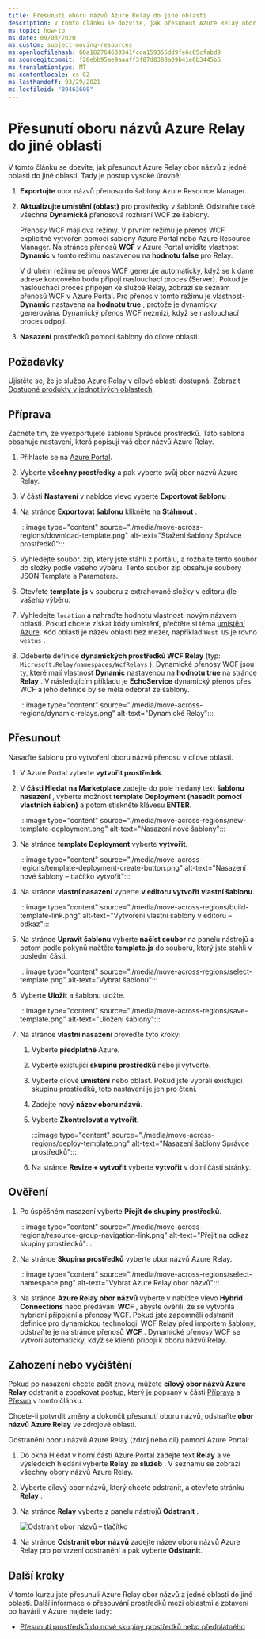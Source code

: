 ```yaml
---
title: Přesunutí oboru názvů Azure Relay do jiné oblasti
description: V tomto článku se dozvíte, jak přesunout Azure Relay obor názvů z aktuální oblasti do jiné oblasti.
ms.topic: how-to
ms.date: 09/03/2020
ms.custom: subject-moving-resources
ms.openlocfilehash: 60a182764639341fcda159356dd9fe6c65cfabd9
ms.sourcegitcommit: f28ebb95ae9aaaff3f87d8388a09b41e0b3445b5
ms.translationtype: MT
ms.contentlocale: cs-CZ
ms.lasthandoff: 03/29/2021
ms.locfileid: "89463608"
---
```

# <a name="move-an-azure-relay-namespace-to-another-region"></a>Přesunutí oboru názvů Azure Relay do jiné oblasti
V tomto článku se dozvíte, jak přesunout Azure Relay obor názvů z jedné oblasti do jiné oblasti. Tady je postup vysoké úrovně:

1. **Exportujte** obor názvů přenosu do šablony Azure Resource Manager.
1. **Aktualizujte umístění (oblast)** pro prostředky v šabloně. Odstraňte také všechna **Dynamická** přenosová rozhraní WCF ze šablony. 

    Přenosy WCF mají dva režimy. V prvním režimu je přenos WCF explicitně vytvořen pomocí šablony Azure Portal nebo Azure Resource Manager. Na stránce přenosů **WCF** v Azure Portal uvidíte vlastnost **Dynamic** v tomto režimu nastavenou na **hodnotu false** pro Relay. 

    V druhém režimu se přenos WCF generuje automaticky, když se k dané adrese koncového bodu připojí naslouchací proces (Server). Pokud je naslouchací proces připojen ke službě Relay, zobrazí se seznam přenosů WCF v Azure Portal. Pro přenos v tomto režimu je vlastnost- **Dynamic** nastavena na **hodnotu true** , protože je dynamicky generována. Dynamický přenos WCF nezmizí, když se naslouchací proces odpojí. 
1. **Nasazení** prostředků pomocí šablony do cílové oblasti.

## <a name="prerequisites"></a>Požadavky
Ujistěte se, že je služba Azure Relay v cílové oblasti dostupná. Zobrazit [Dostupné produkty v jednotlivých oblastech](https://azure.microsoft.com/global-infrastructure/services/?products=service-bus&regions=all). 
 
## <a name="prepare"></a>Příprava
Začněte tím, že vyexportujete šablonu Správce prostředků. Tato šablona obsahuje nastavení, která popisují váš obor názvů Azure Relay.

1. Přihlaste se na [Azure Portal](https://portal.azure.com).
2. Vyberte **všechny prostředky** a pak vyberte svůj obor názvů Azure Relay.
3. V části **Nastavení** v nabídce vlevo vyberte **Exportovat šablonu** .
4. Na stránce **Exportovat šablonu** klikněte na **Stáhnout** .

    :::image type="content" source="./media/move-across-regions/download-template.png" alt-text="Stažení šablony Správce prostředků":::
5. Vyhledejte soubor. zip, který jste stáhli z portálu, a rozbalte tento soubor do složky podle vašeho výběru. Tento soubor zip obsahuje soubory JSON Template a Parameters. 
1. Otevřete **template.js** v souboru z extrahované složky v editoru dle vašeho výběru.
1. Vyhledejte `location` a nahraďte hodnotu vlastnosti novým názvem oblasti. Pokud chcete získat kódy umístění, přečtěte si téma [umístění Azure](https://azure.microsoft.com/global-infrastructure/locations/). Kód oblasti je název oblasti bez mezer, například `West US` je rovno `westus` .
1. Odeberte definice **dynamických prostředků WCF Relay** (typ: `Microsoft.Relay/namespaces/WcfRelays` ). Dynamické přenosy WCF jsou ty, které mají vlastnost **Dynamic** nastavenou na **hodnotu true** na stránce **Relay** . V následujícím příkladu je **EchoService** dynamický přenos přes WCF a jeho definice by se měla odebrat ze šablony. 

    :::image type="content" source="./media/move-across-regions/dynamic-relays.png" alt-text="Dynamické Relay":::

## <a name="move"></a>Přesunout
Nasaďte šablonu pro vytvoření oboru názvů přenosu v cílové oblasti. 

1. V Azure Portal vyberte **vytvořit prostředek**.
2. V **části Hledat na Marketplace** zadejte do pole hledaný text **šablonu nasazení** , vyberte možnost **template Deployment (nasadit pomocí vlastních šablon)** a potom stiskněte klávesu **ENTER**.

    :::image type="content" source="./media/move-across-regions/new-template-deployment.png" alt-text="Nasazení nové šablony":::    
1. Na stránce **template Deployment** vyberte **vytvořit**.

    :::image type="content" source="./media/move-across-regions/template-deployment-create-button.png" alt-text="Nasazení nové šablony – tlačítko vytvořit":::        
1. Na stránce **vlastní nasazení** vyberte **v editoru vytvořit vlastní šablonu**.

    :::image type="content" source="./media/move-across-regions/build-template-link.png" alt-text="Vytvoření vlastní šablony v editoru – odkaz":::            
1. Na stránce **Upravit šablonu** vyberte **načíst soubor** na panelu nástrojů a potom podle pokynů načtěte **template.js** do souboru, který jste stáhli v poslední části.

    :::image type="content" source="./media/move-across-regions/select-template.png" alt-text="Vybrat šablonu":::                
1. Vyberte **Uložit** a šablonu uložte. 

    :::image type="content" source="./media/move-across-regions/save-template.png" alt-text="Uložení šablony":::                    
1. Na stránce **vlastní nasazení** proveďte tyto kroky: 
    1. Vyberte **předplatné** Azure. 
    2. Vyberte existující **skupinu prostředků** nebo ji vytvořte. 
    3. Vyberte cílové **umístění** nebo oblast. Pokud jste vybrali existující skupinu prostředků, toto nastavení je jen pro čtení. 
    4. Zadejte nový **název oboru názvů**.
    1. Vyberte **Zkontrolovat a vytvořit**. 

        :::image type="content" source="./media/move-across-regions/deploy-template.png" alt-text="Nasazení šablony Správce prostředků":::
    1. Na stránce **Revize + vytvořit** vyberte **vytvořit** v dolní části stránky. 
    
## <a name="verify"></a>Ověření
1. Po úspěšném nasazení vyberte **Přejít do skupiny prostředků**.

    :::image type="content" source="./media/move-across-regions/resource-group-navigation-link.png" alt-text="Přejít na odkaz skupiny prostředků":::    
1. Na stránce **Skupina prostředků** vyberte obor názvů Azure Relay. 

    :::image type="content" source="./media/move-across-regions/select-namespace.png" alt-text="Vybrat Azure Relay obor názvů":::    
1. Na stránce **Azure Relay obor názvů** vyberte v nabídce vlevo **Hybrid Connections** nebo předávání **WCF** , abyste ověřili, že se vytvořila hybridní připojení a přenosy WCF. Pokud jste zapomněli odstranit definice pro dynamickou technologii WCF Relay před importem šablony, odstraňte je na stránce přenosů **WCF** . Dynamické přenosy WCF se vytvoří automaticky, když se klienti připojí k oboru názvů Relay. 

## <a name="discard-or-clean-up"></a>Zahození nebo vyčištění
Pokud po nasazení chcete začít znovu, můžete **cílový obor názvů Azure Relay** odstranit a zopakovat postup, který je popsaný v části [Příprava](#prepare) a [Přesun](#move) v tomto článku.

Chcete-li potvrdit změny a dokončit přesunutí oboru názvů, odstraňte **obor názvů Azure Relay** ve zdrojové oblasti. 

Odstranění oboru názvů Azure Relay (zdroj nebo cíl) pomocí Azure Portal:

1. Do okna Hledat v horní části Azure Portal zadejte text **Relay** a ve výsledcích hledání vyberte **Relay** ze **služeb** . V seznamu se zobrazí všechny obory názvů Azure Relay.
2. Vyberte cílový obor názvů, který chcete odstranit, a otevřete stránku **Relay** . 
1. Na stránce **Relay** vyberte z panelu nástrojů **Odstranit** . 

    ![Odstranit obor názvů – tlačítko](./media/move-across-regions/delete-namespace-button.png)
3. Na stránce **Odstranit obor názvů** zadejte název oboru názvů Azure Relay pro potvrzení odstranění a pak vyberte **Odstranit**. 

## <a name="next-steps"></a>Další kroky
V tomto kurzu jste přesunuli Azure Relay obor názvů z jedné oblasti do jiné oblasti. Další informace o přesouvání prostředků mezi oblastmi a zotavení po havárii v Azure najdete tady:

- [Přesunutí prostředků do nové skupiny prostředků nebo předplatného](../azure-resource-manager/management/move-resource-group-and-subscription.md)
